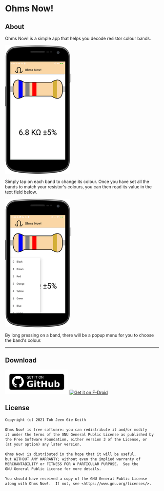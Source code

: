 # Ohms Now!

## About
Ohms Now! is a simple app that helps you decode resistor colour bands.

<img src="fastlane/metadata/android/en-US/images/phoneScreenshots/1.png" width="214" height="419" />

Simply tap on each band to change its colour.
Once you have set all the bands to match your resistor's colours, you can then read its value in the text field below.

<img src="fastlane/metadata/android/en-US/images/phoneScreenshots/3.png" width="214" height="419" />

By long pressing on a band, there will be a popup menu for you to choose the band's colour.
<hr />

## Download

[<img src="get-it-on-github.png"
    alt="Get it on GitHub"
    height="80">](https://github.com/ktprograms/Ohms_Now/releases/latest)
[<img src="https://fdroid.gitlab.io/artwork/badge/get-it-on.png"
    alt="Get it on F-Droid"
    height="80">](https://f-droid.org/packages/com.ktprograms.ohmsnow/)

## License

    Copyright (c) 2021 Toh Jeen Gie Keith

    Ohms Now! is free software: you can redistribute it and/or modify
    it under the terms of the GNU General Public License as published by
    the Free Software Foundation, either version 3 of the License, or
    (at your option) any later version.

    Ohms Now! is distributed in the hope that it will be useful,
    but WITHOUT ANY WARRANTY; without even the implied warranty of
    MERCHANTABILITY or FITNESS FOR A PARTICULAR PURPOSE.  See the
    GNU General Public License for more details.

    You should have received a copy of the GNU General Public License
    along with Ohms Now!.  If not, see <https://www.gnu.org/licenses/>.
